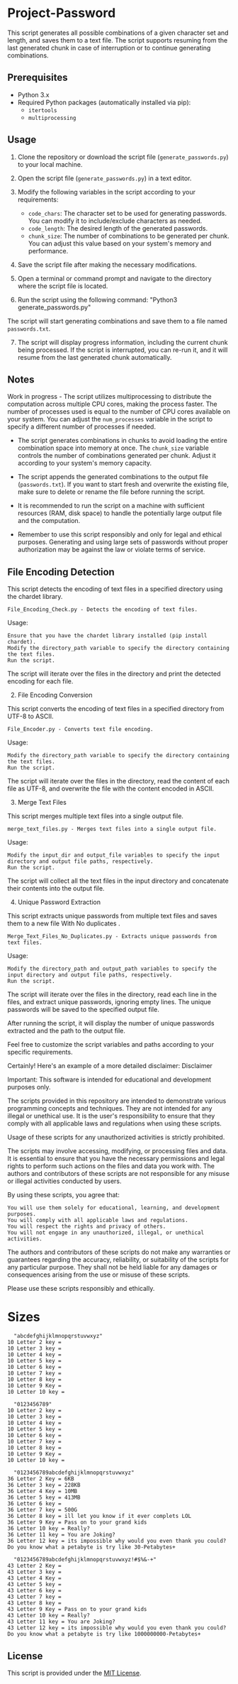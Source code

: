 # Project-Password
This script generates all possible combinations of a given character set and length, and saves them to a text file.
The script supports resuming from the last generated chunk in case of interruption or to continue generating combinations.

## Prerequisites

- Python 3.x
- Required Python packages (automatically installed via pip):
  - `itertools`
  - `multiprocessing`

## Usage

1. Clone the repository or download the script file (`generate_passwords.py`) to your local machine.

2. Open the script file (`generate_passwords.py`) in a text editor.

3. Modify the following variables in the script according to your requirements:

   - `code_chars`: The character set to be used for generating passwords. You can modify it to include/exclude characters as needed.
   - `code_length`: The desired length of the generated passwords.
   - `chunk_size`: The number of combinations to be generated per chunk. You can adjust this value based on your system's memory and performance.

4. Save the script file after making the necessary modifications.

5. Open a terminal or command prompt and navigate to the directory where the script file is located.

6. Run the script using the following command: "Python3 generate_passwords.py"

The script will start generating combinations and save them to a file named `passwords.txt`.

7. The script will display progress information, including the current chunk being processed. If the script is interrupted, you can re-run it, and it will resume from the last generated chunk automatically.

## Notes

Work in progress - The script utilizes multiprocessing to distribute the computation across multiple CPU cores, making the process faster. The number of processes used is equal to the number of CPU cores available on your system. You can adjust the `num_processes` variable in the script to specify a different number of processes if needed.

- The script generates combinations in chunks to avoid loading the entire combination space into memory at once. The `chunk_size` variable controls the number of combinations generated per chunk. Adjust it according to your system's memory capacity.

- The script appends the generated combinations to the output file (`passwords.txt`). If you want to start fresh and overwrite the existing file, make sure to delete or rename the file before running the script.

- It is recommended to run the script on a machine with sufficient resources (RAM, disk space) to handle the potentially large output file and the computation.

- Remember to use this script responsibly and only for legal and ethical purposes. Generating and using large sets of passwords without proper authorization may be against the law or violate terms of service.

## File Encoding Detection

This script detects the encoding of text files in a specified directory using the chardet library.

    File_Encoding_Check.py - Detects the encoding of text files.

Usage:

    Ensure that you have the chardet library installed (pip install chardet).
    Modify the directory_path variable to specify the directory containing the text files.
    Run the script.

The script will iterate over the files in the directory and print the detected encoding for each file.

2. File Encoding Conversion

This script converts the encoding of text files in a specified directory from UTF-8 to ASCII.

    File_Encoder.py - Converts text file encoding.

Usage:

    Modify the directory_path variable to specify the directory containing the text files.
    Run the script.

The script will iterate over the files in the directory, read the content of each file as UTF-8, and overwrite the file with the content encoded in ASCII.

3. Merge Text Files

This script merges multiple text files into a single output file.

    merge_text_files.py - Merges text files into a single output file.

Usage:

    Modify the input_dir and output_file variables to specify the input directory and output file paths, respectively.
    Run the script.

The script will collect all the text files in the input directory and concatenate their contents into the output file.

4. Unique Password Extraction

This script extracts unique passwords from multiple text files and saves them to a new file With No duplicates .

    Merge_Text_Files_No_Duplicates.py - Extracts unique passwords from text files.

Usage:

    Modify the directory_path and output_path variables to specify the input directory and output file paths, respectively.
    Run the script.

The script will iterate over the files in the directory, read each line in the files, and extract unique passwords, ignoring empty lines. The unique passwords will be saved to the specified output file.

After running the script, it will display the number of unique passwords extracted and the path to the output file.

Feel free to customize the script variables and paths according to your specific requirements.

Certainly! Here's an example of a more detailed disclaimer:
Disclaimer

Important: This software is intended for educational and development purposes only.

The scripts provided in this repository are intended to demonstrate various programming concepts and techniques. They are not intended for any illegal or unethical use. It is the user's responsibility to ensure that they comply with all applicable laws and regulations when using these scripts.

Usage of these scripts for any unauthorized activities is strictly prohibited.

The scripts may involve accessing, modifying, or processing files and data. It is essential to ensure that you have the necessary permissions and legal rights to perform such actions on the files and data you work with. The authors and contributors of these scripts are not responsible for any misuse or illegal activities conducted by users.

By using these scripts, you agree that:

    You will use them solely for educational, learning, and development purposes.
    You will comply with all applicable laws and regulations.
    You will respect the rights and privacy of others.
    You will not engage in any unauthorized, illegal, or unethical activities.

The authors and contributors of these scripts do not make any warranties or guarantees regarding the accuracy, reliability, or suitability of the scripts for any particular purpose. They shall not be held liable for any damages or consequences arising from the use or misuse of these scripts.

Please use these scripts responsibly and ethically.

# Sizes

      "abcdefghijklmnopqrstuvwxyz"
    10 Letter 2 key =
    10 Letter 3 key =
    10 Letter 4 key =
    10 Letter 5 key =
    10 Letter 6 key =
    10 Letter 7 key =
    10 Letter 8 key =
    10 Letter 9 Key =
    10 Letter 10 key =
      
      "0123456789"
    10 Letter 2 key =
    10 Letter 3 key =
    10 Letter 4 key =
    10 Letter 5 key =
    10 Letter 6 key =
    10 Letter 7 key =
    10 Letter 8 key =
    10 Letter 9 Key =
    10 Letter 10 key =
    
      "0123456789abcdefghijklmnopqrstuvwxyz"
    36 Letter 2 Key = 6KB
    36 Letter 3 key = 228KB
    36 Letter 4 Key = 10MB
    36 Letter 5 key = 413MB
    36 Letter 6 key =
    36 Letter 7 key = 500G
    36 Letter 8 key = ill let you know if it ever complets LOL
    36 Letter 9 Key = Pass on to your grand kids 
    36 Letter 10 key = Really?
    36 Letter 11 key = You are Joking?
    36 Letter 12 key = its impossible why would you even thank you could? Do you know what a petabyte is try like 30-Petabytes+
    
      "0123456789abcdefghijklmnopqrstuvwxyz!#$%&-+"
    43 Letter 2 Key = 
    43 Letter 3 key = 
    43 Letter 4 Key = 
    43 Letter 5 key = 
    43 Letter 6 key =
    43 Letter 7 key = 
    43 Letter 8 key = 
    43 Letter 9 Key = Pass on to your grand kids 
    43 Letter 10 key = Really?
    43 Letter 11 key = You are Joking?
    43 Letter 12 key = its impossible why would you even thank you could? Do you know what a petabyte is try like 1000000000-Petabytes+

## License

This script is provided under the [MIT License](LICENSE).

